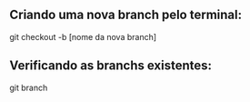 ## Criando uma nova branch pelo terminal:

git checkout -b [nome da nova branch]

## Verificando as branchs existentes:

git branch